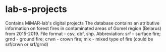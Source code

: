 # lab-s-projects
Contains MiMAR-lab's digital projects
The database contains an atributive information on forest fires in contaminated areas of Gomel region (Belarus) from 2015-2019. File format - csv, dbf, shp.
Abbreviation: srf - surface fire; grnd - ground fire; crwn - crown fire; mix - mixed type of fire (could be srf/crwn or srf/grnd)
